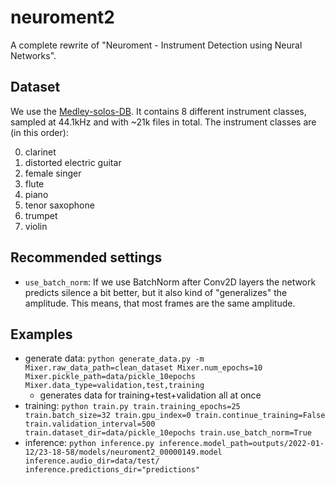 # neuroment2

A complete rewrite of "Neuroment - Instrument Detection using Neural Networks".

## Dataset

We use the [Medley-solos-DB](https://zenodo.org/record/1344103#.YczLvNso9hE). It contains 8 different instrument classes, sampled at 44.1kHz and with ~21k files in total. The instrument classes are (in this order):

0. clarinet
1. distorted electric guitar
2. female singer
3. flute
4. piano
5. tenor saxophone
6. trumpet
7. violin

## Recommended settings

- `use_batch_norm`: If we use BatchNorm after Conv2D layers the network predicts silence a bit better, but it also kind of "generalizes" the amplitude. This means, that most frames are the same amplitude.

## Examples

- generate data: `python generate_data.py -m Mixer.raw_data_path=clean_dataset Mixer.num_epochs=10 Mixer.pickle_path=data/pickle_10epochs Mixer.data_type=validation,test,training`
  - generates data for training+test+validation all at once
- training: `python train.py train.training_epochs=25 train.batch_size=32 train.gpu_index=0 train.continue_training=False train.validation_interval=500 train.dataset_dir=data/pickle_10epochs train.use_batch_norm=True`
- inference: `python inference.py inference.model_path=outputs/2022-01-12/23-18-58/models/neuroment2_00000149.model inference.audio_dir=data/test/ inference.predictions_dir="predictions"`
